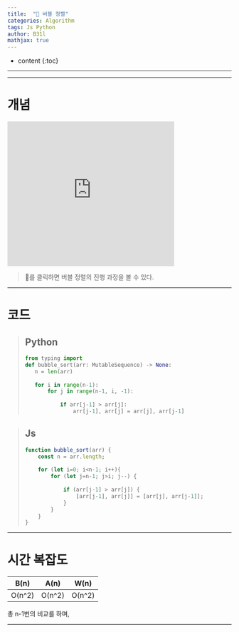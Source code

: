 ```yaml
---
title:  "🍺 버블 정렬"
categories: Algorithm
tags: Js Python
author: B31l
mathjax: true
---
```




* content
{:toc}




___









___

# 개념

<iframe width="375px" height="325px" src="https://b31l.github.io/bubble/" frameborder="0"></iframe>

> 🍺를 클릭하면 버블 정렬의 진행 과정을 볼 수 있다.



---

# 코드

>## Python
>
>```python
>from typing import 
>def bubble_sort(arr: MutableSequence) -> None:
>    n = len(arr)
>    
>    for i in range(n-1):
>        for j in range(n-1, i, -1):
>            
>            if arr[j-1] > arr[j]:
>                arr[j-1], arr[j] = arr[j], arr[j-1]
>```

> ## Js
>
> ```js
> function bubble_sort(arr) {
>     const n = arr.length;
>     
>     for (let i=0; i<n-1; i++){
>         for (let j=n-1; j>i; j--) {
>             
>             if (arr[j-1] > arr[j]) {
>                 [arr[j-1], arr[j]] = [arr[j], arr[j-1]];
>             }
>         }
>     }
> }
> ```



---

# 시간 복잡도

|  B(n)  |  A(n)  |  W(n)  |
| :----: | :----: | :----: |
| O(n^2) | O(n^2) | O(n^2) |

총 n-1번의 비교를 하며, 

---

